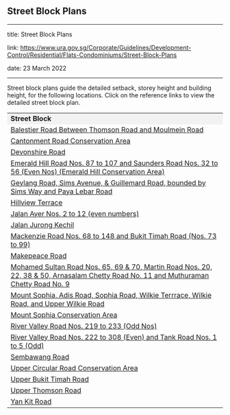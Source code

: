 ## Street Block Plans
---
title: Street Block Plans

link: https://www.ura.gov.sg/Corporate/Guidelines/Development-Control/Residential/Flats-Condominiums/Street-Block-Plans

date: 23 March 2022

---


Street block plans guide the detailed setback, storey height and building height, for the following locations. Click on the reference links to view the detailed street block plan.

<table><tbody><tr><td style="background-color: #f2f2f2;"><strong>Street Block</strong></td></tr><tr><td><a></a><a href="/-/media/Corporate/Guidelines/Development-control/Street-Block-Plans/Balestier-Road-Between-Thomson-Road-and-Moulmein-Road.pdf" target="_blank">Balestier Road Between Thomson Road and Moulmein Road</a></td></tr><tr><td><a></a><a href="/Corporate/Data/circulars/2020/Mar/dc20-02"><span target="_blank"></span></a><a></a><a href="/Corporate/Data/circulars/2020/Mar/dc20-02" target="_blank">Cantonment Road Conservation Area</a></td></tr><tr><td><a></a><a href="/Corporate/Data/circulars/Archive/1994/apr/dc94-05"><span target="_blank"></span></a><a></a><a href="/Corporate/Data/circulars/Archive/1994/apr/dc94-05" target="_blank">Devonshire Road</a></td></tr><tr><td><a></a><a href="/-/media/Corporate/Guidelines/Development-control/Street-Block-Plans/Emerald-Hill-Road-Saunders-Road.pdf" target="_blank">Emerald Hill Road Nos. 87 to 107 and Saunders Road Nos. 32 to 56 (Even Nos) (Emerald Hill Conservation Area)</a></td></tr><tr><td><a></a><a href="/-/media/Corporate/Guidelines/Development-control/Street-Block-Plans/GUDG.pdf" target="_blank">Geylang Road, Sims Avenue, &amp; Guillemard Road, bounded by Sims Way and Paya Lebar Road</a></td></tr><tr><td><a></a><a href="/-/media/Corporate/Guidelines/Development-control/Street-Block-Plans/Hillview-Terrace-Area.gif" target="_blank">Hillview Terrace</a></td></tr><tr><td><a></a><a href="/-/media/Corporate/Guidelines/Development-control/Street-Block-Plans/Jalan-Ayer.pdf" target="_blank">Jalan Ayer Nos. 2 to 12 (even numbers)</a></td></tr><tr><td><a></a><a href="/-/media/Corporate/Guidelines/Development-control/Street-Block-Plans/Jalan-Jurong-Kechil.pdf" target="_blank">Jalan Jurong Kechil</a></td></tr><tr><td><a></a><a href="https://www.ura.gov.sg/Corporate/Guidelines/Circulars/dc15-13" target="_blank">Mackenzie Road Nos. 68 to 148 and Bukit Timah Road (Nos. 73 to 99)</a></td></tr><tr><td><a></a><a href="https://www.ura.gov.sg/Corporate/Guidelines/Circulars/dc96-23" target="_blank">Makepeace Road</a></td></tr><tr><td><a></a><a href="/Corporate/Data/circulars/Archive/2014/jun/dc14-08"><span target="_blank"></span></a><a></a><a href="/Corporate/Data/circulars/Archive/2014/jun/dc14-08" target="_blank">Mohamed Sultan Road Nos. 65, 69 &amp; 70, Martin Road Nos. 20, 22, 38 &amp; 50, Arnasalam Chetty Road No. 11 and Muthuraman Chetty Road No. 9</a></td></tr><tr><td><a></a><a href="/Corporate/Data/circulars/Archive/2008/dec/dc08-24"><span target="_blank"></span></a><a></a><a href="/Corporate/Data/circulars/Archive/2008/dec/dc08-24" target="_blank">Mount Sophia, Adis Road, Sophia Road, Wilkie Terrrace, Wilkie Road, and Upper Wilkie Road</a></td></tr><tr><td><a href="/Corporate/Data/circulars/Archive/2015/dec/dc15-10" target="_blank">Mount Sophia Conservation Area</a></td></tr><tr><td><a></a><a href="/Corporate/Data/circulars/Archive/2008/jun/dc08-12" target="_blank">River Valley Road Nos. 219 to 233 (Odd Nos)</a></td></tr><tr><td><a></a><a href="/Corporate/Data/circulars/Archive/2008/dec/dc08-22" target="_blank">River Valley Road Nos. 222 to 308 (Even) and Tank Road Nos. 1 to 5 (Odd)</a></td></tr><tr><td><a></a><a href="/-/media/Corporate/Guidelines/Development-control/Street-Block-Plans/Sembawang-Road.pdf" target="_blank">Sembawang Road</a></td></tr><tr><td><a></a><a href="/Corporate/Data/circulars/Archive/2016/jan/dc16-01" target="_blank">Upper Circular Road Conservation Area</a></td></tr><tr><td><a></a><a href="/-/media/Corporate/Guidelines/Development-control/Street-Block-Plans/Upper-Bukit-Timah-Road.pdf" target="_blank">Upper Bukit Timah Road</a></td></tr><tr><td><a></a><a href="/-/media/Corporate/Guidelines/Development-control/Street-Block-Plans/Upper-Thomson-Road.gif" target="_blank">Upper Thomson Road</a></td></tr><tr><td><a></a><a href="/-/media/Corporate/Guidelines/Development-control/Street-Block-Plans/Yan-Kit-Road.pdf" target="_blank">Yan Kit Road</a></td></tr></tbody></table>

  



